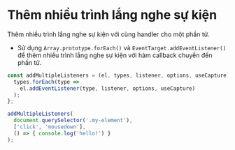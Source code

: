 # Thêm nhiều trình lắng nghe sự kiện

Thêm nhiều trình lắng nghe sự kiện với cùng handler cho một phần tử.

- Sử dụng `Array.prototype.forEach()` và `EventTarget.addEventListener()` để thêm nhiều trình lắng nghe sự kiện với hàm callback chuyển đến phần tử.

```js
const addMultipleListeners = (el, types, listener, options, useCapture) => {
  types.forEach(type =>
    el.addEventListener(type, listener, options, useCapture)
  );
};
```

```js
addMultipleListeners(
  document.querySelector('.my-element'),
  ['click', 'mousedown'],
  () => { console.log('hello!') }
);